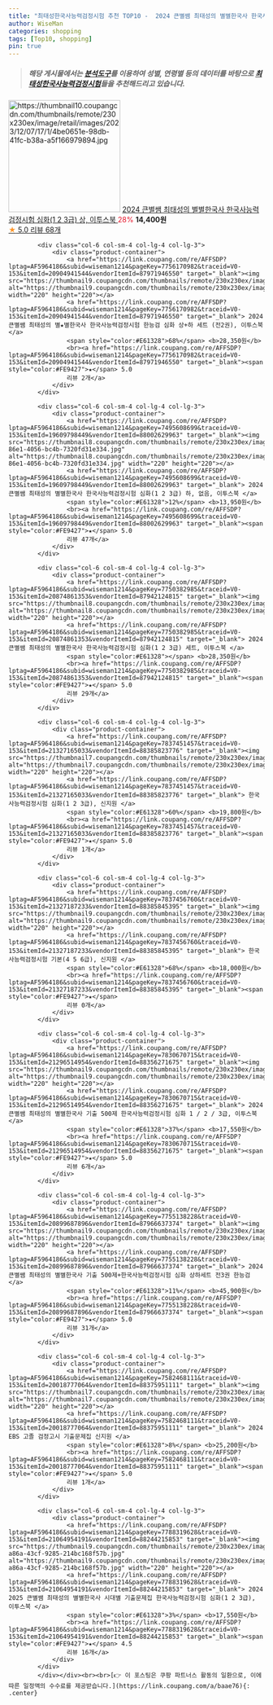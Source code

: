 ```yaml
---
title: "최태성한국사능력검정시험 추천 TOP10 -  2024 큰별쌤 최태성의 별별한국사 한국사능력검정시험 심화(1 2 3급) 상, 이투스북 "
author: WiseMan
categories: shopping
tags: [Top10, shopping]
pin: true
---
```


> ##### 해당 게시물에서는 [**분석도구**](https://itemscout.io/)를 이용하여 **성별**, **연령별** 등의 데이터를 바탕으로 [**최태성한국사능력검정시험**](https://link.coupang.com/a/baae76)들을 추천해드리고 있습니다.
<div class="container"><div class="row">
            <div class="col-6 col-sm-4 col-lg-4 col-lg-3">
                <div class="product-container">
                    <a href="https://link.coupang.com/re/AFFSDP?lptag=AF5964186&subid=wiseman1214&pageKey=7762503358&traceid=V0-153&itemId=20936186490&vendorItemId=88002629944" target="_blank"><img src="https://thumbnail10.coupangcdn.com/thumbnails/remote/230x230ex/image/retail/images/2023/12/07/17/1/4be0651e-98db-41fc-b38a-a5f166979894.jpg" alt="https://thumbnail10.coupangcdn.com/thumbnails/remote/230x230ex/image/retail/images/2023/12/07/17/1/4be0651e-98db-41fc-b38a-a5f166979894.jpg" width="220" height="220"></a>
                    <a href="https://link.coupang.com/re/AFFSDP?lptag=AF5964186&subid=wiseman1214&pageKey=7762503358&traceid=V0-153&itemId=20936186490&vendorItemId=88002629944" target="_blank"> 2024 큰별쌤 최태성의 별별한국사 한국사능력검정시험 심화(1 2 3급) 상, 이투스북 </a>
                    <span style="color:#E61328">28%</span> <b>14,400원</b>
                    <br><a href="https://link.coupang.com/re/AFFSDP?lptag=AF5964186&subid=wiseman1214&pageKey=7762503358&traceid=V0-153&itemId=20936186490&vendorItemId=88002629944" target="_blank"><span style="color:#FE9427">★</span> 5.0
                    리뷰 68개</a>
                </div>
            </div>
            
            <div class="col-6 col-sm-4 col-lg-4 col-lg-3">
                <div class="product-container">
                    <a href="https://link.coupang.com/re/AFFSDP?lptag=AF5964186&subid=wiseman1214&pageKey=7756170982&traceid=V0-153&itemId=20904941544&vendorItemId=87971946550" target="_blank"><img src="https://thumbnail9.coupangcdn.com/thumbnails/remote/230x230ex/image/vendor_inventory/637c/8ac85c580c7bc207f5882bc2e27a4741dd5ca40658e8d3f759073c8fc06f.jpg" alt="https://thumbnail9.coupangcdn.com/thumbnails/remote/230x230ex/image/vendor_inventory/637c/8ac85c580c7bc207f5882bc2e27a4741dd5ca40658e8d3f759073c8fc06f.jpg" width="220" height="220"></a>
                    <a href="https://link.coupang.com/re/AFFSDP?lptag=AF5964186&subid=wiseman1214&pageKey=7756170982&traceid=V0-153&itemId=20904941544&vendorItemId=87971946550" target="_blank"> 2024 큰별쌤 최태성의 별★별한국사 한국사능력검정시험 한능검 심화 상+하 세트 (전2권), 이투스북 </a>
                    <span style="color:#E61328">68%</span> <b>28,350원</b>
                    <br><a href="https://link.coupang.com/re/AFFSDP?lptag=AF5964186&subid=wiseman1214&pageKey=7756170982&traceid=V0-153&itemId=20904941544&vendorItemId=87971946550" target="_blank"><span style="color:#FE9427">★</span> 5.0
                    리뷰 2개</a>
                </div>
            </div>
            
            <div class="col-6 col-sm-4 col-lg-4 col-lg-3">
                <div class="product-container">
                    <a href="https://link.coupang.com/re/AFFSDP?lptag=AF5964186&subid=wiseman1214&pageKey=7495608699&traceid=V0-153&itemId=19609798449&vendorItemId=88002629963" target="_blank"><img src="https://thumbnail8.coupangcdn.com/thumbnails/remote/230x230ex/image/retail/images/2023/12/07/17/9/c2fb549d-86e1-4056-bc4b-7320fd31e334.jpg" alt="https://thumbnail8.coupangcdn.com/thumbnails/remote/230x230ex/image/retail/images/2023/12/07/17/9/c2fb549d-86e1-4056-bc4b-7320fd31e334.jpg" width="220" height="220"></a>
                    <a href="https://link.coupang.com/re/AFFSDP?lptag=AF5964186&subid=wiseman1214&pageKey=7495608699&traceid=V0-153&itemId=19609798449&vendorItemId=88002629963" target="_blank"> 2024 큰별쌤 최태성의 별별한국사 한국사능력검정시험 심화(1 2 3급) 하, 없음, 이투스북 </a>
                    <span style="color:#E61328">12%</span> <b>13,950원</b>
                    <br><a href="https://link.coupang.com/re/AFFSDP?lptag=AF5964186&subid=wiseman1214&pageKey=7495608699&traceid=V0-153&itemId=19609798449&vendorItemId=88002629963" target="_blank"><span style="color:#FE9427">★</span> 5.0
                    리뷰 47개</a>
                </div>
            </div>
            
            <div class="col-6 col-sm-4 col-lg-4 col-lg-3">
                <div class="product-container">
                    <a href="https://link.coupang.com/re/AFFSDP?lptag=AF5964186&subid=wiseman1214&pageKey=7750382985&traceid=V0-153&itemId=20874861353&vendorItemId=87942124815" target="_blank"><img src="https://thumbnail8.coupangcdn.com/thumbnails/remote/230x230ex/image/vendor_inventory/fbaf/5d2242578b7cefdde24b99ed87640bb7eb81a38e11a14e3bfa1ac280c56b.png" alt="https://thumbnail8.coupangcdn.com/thumbnails/remote/230x230ex/image/vendor_inventory/fbaf/5d2242578b7cefdde24b99ed87640bb7eb81a38e11a14e3bfa1ac280c56b.png" width="220" height="220"></a>
                    <a href="https://link.coupang.com/re/AFFSDP?lptag=AF5964186&subid=wiseman1214&pageKey=7750382985&traceid=V0-153&itemId=20874861353&vendorItemId=87942124815" target="_blank"> 2024 큰별쌤 최태성의 별별한국사 한국사능력검정시험 심화(1 2 3급) 세트, 이투스북 </a>
                    <span style="color:#E61328"></span> <b>28,350원</b>
                    <br><a href="https://link.coupang.com/re/AFFSDP?lptag=AF5964186&subid=wiseman1214&pageKey=7750382985&traceid=V0-153&itemId=20874861353&vendorItemId=87942124815" target="_blank"><span style="color:#FE9427">★</span> 5.0
                    리뷰 29개</a>
                </div>
            </div>
            
            <div class="col-6 col-sm-4 col-lg-4 col-lg-3">
                <div class="product-container">
                    <a href="https://link.coupang.com/re/AFFSDP?lptag=AF5964186&subid=wiseman1214&pageKey=7837451457&traceid=V0-153&itemId=21327165033&vendorItemId=88385823776" target="_blank"><img src="https://thumbnail7.coupangcdn.com/thumbnails/remote/230x230ex/image/vendor_inventory/d8db/592c1edbee09305217d7298838ccaed5d04941435894e37fc868ac0fe365.jpg" alt="https://thumbnail7.coupangcdn.com/thumbnails/remote/230x230ex/image/vendor_inventory/d8db/592c1edbee09305217d7298838ccaed5d04941435894e37fc868ac0fe365.jpg" width="220" height="220"></a>
                    <a href="https://link.coupang.com/re/AFFSDP?lptag=AF5964186&subid=wiseman1214&pageKey=7837451457&traceid=V0-153&itemId=21327165033&vendorItemId=88385823776" target="_blank"> 한국사능력검정시험 심화(1 2 3급), 신지원 </a>
                    <span style="color:#E61328">60%</span> <b>19,800원</b>
                    <br><a href="https://link.coupang.com/re/AFFSDP?lptag=AF5964186&subid=wiseman1214&pageKey=7837451457&traceid=V0-153&itemId=21327165033&vendorItemId=88385823776" target="_blank"><span style="color:#FE9427">★</span> 5.0
                    리뷰 1개</a>
                </div>
            </div>
            
            <div class="col-6 col-sm-4 col-lg-4 col-lg-3">
                <div class="product-container">
                    <a href="https://link.coupang.com/re/AFFSDP?lptag=AF5964186&subid=wiseman1214&pageKey=7837456760&traceid=V0-153&itemId=21327187233&vendorItemId=88385845395" target="_blank"><img src="https://thumbnail9.coupangcdn.com/thumbnails/remote/230x230ex/image/vendor_inventory/9d4c/36d1d7f276e8091078bf5e21b73a5a30c44c057c9d76311678d92b489830.jpg" alt="https://thumbnail9.coupangcdn.com/thumbnails/remote/230x230ex/image/vendor_inventory/9d4c/36d1d7f276e8091078bf5e21b73a5a30c44c057c9d76311678d92b489830.jpg" width="220" height="220"></a>
                    <a href="https://link.coupang.com/re/AFFSDP?lptag=AF5964186&subid=wiseman1214&pageKey=7837456760&traceid=V0-153&itemId=21327187233&vendorItemId=88385845395" target="_blank"> 한국사능력검정시험 기본(4 5 6급), 신지원 </a>
                    <span style="color:#E61328">68%</span> <b>18,000원</b>
                    <br><a href="https://link.coupang.com/re/AFFSDP?lptag=AF5964186&subid=wiseman1214&pageKey=7837456760&traceid=V0-153&itemId=21327187233&vendorItemId=88385845395" target="_blank"><span style="color:#FE9427">★</span> 
                    리뷰 0개</a>
                </div>
            </div>
            
            <div class="col-6 col-sm-4 col-lg-4 col-lg-3">
                <div class="product-container">
                    <a href="https://link.coupang.com/re/AFFSDP?lptag=AF5964186&subid=wiseman1214&pageKey=7830670715&traceid=V0-153&itemId=21296514954&vendorItemId=88356271675" target="_blank"><img src="https://thumbnail9.coupangcdn.com/thumbnails/remote/230x230ex/image/vendor_inventory/adc5/ad23d71f65391647e8ac58f75b43b3be84bd22db9e78ee24f09ad3726611.png" alt="https://thumbnail9.coupangcdn.com/thumbnails/remote/230x230ex/image/vendor_inventory/adc5/ad23d71f65391647e8ac58f75b43b3be84bd22db9e78ee24f09ad3726611.png" width="220" height="220"></a>
                    <a href="https://link.coupang.com/re/AFFSDP?lptag=AF5964186&subid=wiseman1214&pageKey=7830670715&traceid=V0-153&itemId=21296514954&vendorItemId=88356271675" target="_blank"> 2024 큰별쌤 최태성의 별별한국사 기출 500제 한국사능력검정시험 심화 1 / 2 / 3급, 이투스북 </a>
                    <span style="color:#E61328">37%</span> <b>17,550원</b>
                    <br><a href="https://link.coupang.com/re/AFFSDP?lptag=AF5964186&subid=wiseman1214&pageKey=7830670715&traceid=V0-153&itemId=21296514954&vendorItemId=88356271675" target="_blank"><span style="color:#FE9427">★</span> 5.0
                    리뷰 6개</a>
                </div>
            </div>
            
            <div class="col-6 col-sm-4 col-lg-4 col-lg-3">
                <div class="product-container">
                    <a href="https://link.coupang.com/re/AFFSDP?lptag=AF5964186&subid=wiseman1214&pageKey=7755138228&traceid=V0-153&itemId=20899687896&vendorItemId=87966637374" target="_blank"><img src="https://thumbnail9.coupangcdn.com/thumbnails/remote/230x230ex/image/vendor_inventory/3622/e07b010d772cc8f1b68e0054611f862b8ecd5ada53040130e8455a77e546.jpg" alt="https://thumbnail9.coupangcdn.com/thumbnails/remote/230x230ex/image/vendor_inventory/3622/e07b010d772cc8f1b68e0054611f862b8ecd5ada53040130e8455a77e546.jpg" width="220" height="220"></a>
                    <a href="https://link.coupang.com/re/AFFSDP?lptag=AF5964186&subid=wiseman1214&pageKey=7755138228&traceid=V0-153&itemId=20899687896&vendorItemId=87966637374" target="_blank"> 2024 큰별쌤 최태성의 별별한국사 기출 500제+한국사능력검정시험 심화 상하세트 전3권 한능검 </a>
                    <span style="color:#E61328">11%</span> <b>45,900원</b>
                    <br><a href="https://link.coupang.com/re/AFFSDP?lptag=AF5964186&subid=wiseman1214&pageKey=7755138228&traceid=V0-153&itemId=20899687896&vendorItemId=87966637374" target="_blank"><span style="color:#FE9427">★</span> 5.0
                    리뷰 31개</a>
                </div>
            </div>
            
            <div class="col-6 col-sm-4 col-lg-4 col-lg-3">
                <div class="product-container">
                    <a href="https://link.coupang.com/re/AFFSDP?lptag=AF5964186&subid=wiseman1214&pageKey=7582468111&traceid=V0-153&itemId=20018777064&vendorItemId=88375951111" target="_blank"><img src="https://thumbnail7.coupangcdn.com/thumbnails/remote/230x230ex/image/vendor_inventory/c766/04c71cb32d3c8792d50ed43487672ceea32fb141f246b53e2e525a129609.jpg" alt="https://thumbnail7.coupangcdn.com/thumbnails/remote/230x230ex/image/vendor_inventory/c766/04c71cb32d3c8792d50ed43487672ceea32fb141f246b53e2e525a129609.jpg" width="220" height="220"></a>
                    <a href="https://link.coupang.com/re/AFFSDP?lptag=AF5964186&subid=wiseman1214&pageKey=7582468111&traceid=V0-153&itemId=20018777064&vendorItemId=88375951111" target="_blank"> 2024 EBS 고졸 검정고시 기출문제집 신지원 </a>
                    <span style="color:#E61328">8%</span> <b>25,200원</b>
                    <br><a href="https://link.coupang.com/re/AFFSDP?lptag=AF5964186&subid=wiseman1214&pageKey=7582468111&traceid=V0-153&itemId=20018777064&vendorItemId=88375951111" target="_blank"><span style="color:#FE9427">★</span> 5.0
                    리뷰 1개</a>
                </div>
            </div>
            
            <div class="col-6 col-sm-4 col-lg-4 col-lg-3">
                <div class="product-container">
                    <a href="https://link.coupang.com/re/AFFSDP?lptag=AF5964186&subid=wiseman1214&pageKey=7788319628&traceid=V0-153&itemId=21064954191&vendorItemId=88244215853" target="_blank"><img src="https://thumbnail9.coupangcdn.com/thumbnails/remote/230x230ex/image/retail/images/2024/01/02/18/9/84a3b79b-a86a-43cf-9285-214bc168f57b.jpg" alt="https://thumbnail9.coupangcdn.com/thumbnails/remote/230x230ex/image/retail/images/2024/01/02/18/9/84a3b79b-a86a-43cf-9285-214bc168f57b.jpg" width="220" height="220"></a>
                    <a href="https://link.coupang.com/re/AFFSDP?lptag=AF5964186&subid=wiseman1214&pageKey=7788319628&traceid=V0-153&itemId=21064954191&vendorItemId=88244215853" target="_blank"> 2024 2025 큰별쌤 최태성의 별별한국사 시대별 기출문제집 한국사능력검정시험 심화(1 2 3급), 이투스북 </a>
                    <span style="color:#E61328">3%</span> <b>17,550원</b>
                    <br><a href="https://link.coupang.com/re/AFFSDP?lptag=AF5964186&subid=wiseman1214&pageKey=7788319628&traceid=V0-153&itemId=21064954191&vendorItemId=88244215853" target="_blank"><span style="color:#FE9427">★</span> 4.5
                    리뷰 16개</a>
                </div>
            </div>
            </div></div><br><br>[👉 이 포스팅은 쿠팡 파트너스 활동의 일환으로, 이에 따른 일정액의 수수료를 제공받습니다.](https://link.coupang.com/a/baae76){: .center}